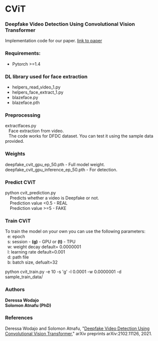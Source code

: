 # CViT
### Deepfake Video Detection Using Convolutional Vision Transformer

Implementation code for our paper. 
[link to paper](https://arxiv.org/abs/2102.11126)

### Requirements:
* Pytorch >=1.4

### DL library used for face extraction
   * helpers_read_video_1.py
   * helpers_face_extract_1.py
   * blazeface.py
   * blazeface.pth

### Preprocessing
extractfaces.py<br />
&nbsp;&nbsp;&nbsp;Face extraction from video. <br /> 
&nbsp;&nbsp;&nbsp;The code works for DFDC dataset. You can test it using the sample data provided. 

### Weights
deepfake_cvit_gpu_ep_50.pth - Full model weight. <br />
deepfake_cvit_gpu_inference_ep_50.pth - For detection. <br />

### Predict CViT 

python cvit_prediction.py <br />
&nbsp;&nbsp;&nbsp; Predicts whether a video is Deepfake or not.<br />
&nbsp;&nbsp;&nbsp; Prediction value <0.5 - REAL <br />
&nbsp;&nbsp;&nbsp; Prediction value >=5  - FAKE


### Train CViT
To train the model on your own you can use the following parameters:<br />
&nbsp;&nbsp;e: epoch <br/>
&nbsp;&nbsp;s: session - **(g)** - GPU or **(t)** - TPU <br/>
&nbsp;&nbsp;w: weight decay  default= 0.0000001 <br/>
&nbsp;&nbsp;l: learning rate default=0.001 <br/>
&nbsp;&nbsp;d: path file <br/>
&nbsp;&nbsp;b: batch size, defualt=32 <br/>

python cvit_train.py -e 10 -s 'g' -l 0.0001 -w 0.0000001 -d sample_train_data/

### Authors
**Deressa Wodajo** <br />
**Solomon Atnafu (PhD)**

### References
Deressa Wodajo and Solomon Atnafu, "[Deepfake Video Detection Using Convolutional Vision Transformer](https://arxiv.org/abs/2102.11126)," arXiv preprints arXiv:2102.11126, 2021. 
